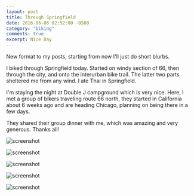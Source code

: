 ```yaml
---
layout: post
title: Through Springfield
date: 2016-06-06 02:52:00 -0500
category: "biking"
comments: true
excerpt: Nice Day
---
```


New format to my posts, starting from now I'll just do short blurbs.

I biked through Springfield today. Started on windy section of 66, then through the city, and onto the interurban bike trail. The latter two parts sheltered me from any wind. I ate Thai in Springfield.

I'm staying the night at Double J campground which is very nice. Here, I met a group of bikers traveling route 66 north, they started in California about 6 weeks ago and are heading Chicago, planning on being there in a few days.

They shared their group dinner with me, which was amazing and very generous. Thanks all!

![screenshot](https://raw.githubusercontent.com/glenlovett/glenlovett.github.io/master/assets/IMG_20160606_111202729.jpg)

![screenshot](https://raw.githubusercontent.com/glenlovett/glenlovett.github.io/master/assets/IMG_20160606_131656673.jpg)

![screenshot](https://raw.githubusercontent.com/glenlovett/glenlovett.github.io/master/assets/IMG_20160606_134013787_HDR.jpg)

![screenshot](https://raw.githubusercontent.com/glenlovett/glenlovett.github.io/master/assets/IMG_20160606_145028526.jpg)

![screenshot](https://raw.githubusercontent.com/glenlovett/glenlovett.github.io/master/assets/IMG_20160606_184007480.jpg)
